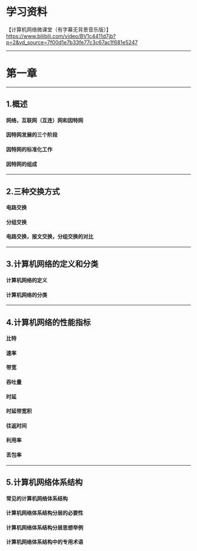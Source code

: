# 学习资料
【计算机网络微课堂（有字幕无背景音乐版）】https://www.bilibili.com/video/BV1c4411d7jb?p=2&vd_source=7f00d1e7b33fe77c3c67ac1f681e5247

***
# 第一章
***
## 1.概述
#### 网络，互联网（互连）网和因特网
#### 因特网发展的三个阶段
#### 因特网的标准化工作
#### 因特网的组成
***
## 2.三种交换方式
#### 电路交换
#### 分组交换
#### 电路交换，报文交换，分组交换的对比
***
## 3.计算机网络的定义和分类
#### 计算机网络的定义
#### 计算机网络的分类
***
## 4.计算机网络的性能指标
#### 比特
#### 速率
#### 带宽
#### 吞吐量
#### 时延
#### 时延带宽积
#### 往返时间
#### 利用率
#### 丢包率
***
## 5.计算机网络体系结构
#### 常见的计算机网络体系结构
#### 计算机网络体系结构分层的必要性
#### 计算机网络体系结构分层思想举例
#### 计算机网络体系结构中的专用术语



